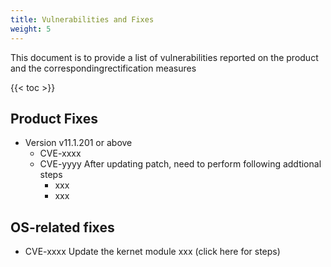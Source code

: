 ```yaml
---
title: Vulnerabilities and Fixes
weight: 5
---
```

This document is to provide a list of vulnerabilities reported on the product and the correspondingrectification measures

<!-- spellchecker-disable -->

{{< toc >}}

<!-- spellchecker-enable -->

## Product Fixes
- Version v11.1.201 or above
  - CVE-xxxx
  - CVE-yyyy
    After updating patch, need to perform following addtional steps
    - xxx
    - xxx


## OS-related fixes
- CVE-xxxx
  Update the kernet module xxx (click here for steps)
